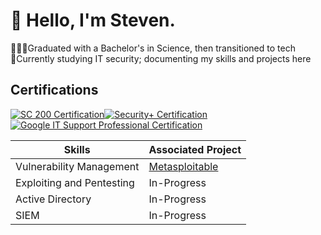# 👋 Hello, I'm Steven.

👩🏻‍🎓Graduated with a Bachelor's in Science, then transitioned to tech<br/>
📝Currently studying IT security; documenting my skills and projects here<br/>

## Certifications
<div style="display: inline-block;">
    <a href="https://learn.microsoft.com/en-us/users/stevennguyen-9849/credentials/6c3a0004dce2d373?ref=https%3A%2F%2Fwww.linkedin.com%2F">
        <img src="https://img.shields.io/badge/-SC%20200-0078D4?&style=for-the-badge&logo=Microsoft&logoColor=white" alt="SC 200 Certification" />
    </a>
</div><div style="display: inline-block;">
    <a href="https://www.credly.com/badges/51aedf61-04a0-4186-b0d9-7ff62951cc54/linked_in_profile">
        <img src="https://img.shields.io/badge/-Security%2B-EE4C2C?&style=for-the-badge&logo=CompTIA&logoColor=white" alt="Security+ Certification" />
    </a>
</div>
<div style="display: inline-block;">
    <a href="https://raw.githubusercontent.com/StevenNguyenCyber/Images/main/google%20it.png?token=GHSAT0AAAAAACTJL6TNRJ66S5CIUAJWVNPOZTOOEQA">
        <img src="https://img.shields.io/badge/-Google%20IT%20Support%20Professional-4285F4?&style=for-the-badge&logo=Google&logoColor=white" alt="Google IT Support Professional Certification" />
    </a>
</div>

 <br />

| Skills                                        | Associated Project         |
|-----------------------------------------------|----------------------------|
| Vulnerability Management                      | <a href="https://github.com/StevenNguyenCyber/Vulnerability-Management">Metasploitable</a>|
| Exploiting and Pentesting                     | In-Progress                |
| Active Directory                              | In-Progress                |
| SIEM                                          | In-Progress                |



